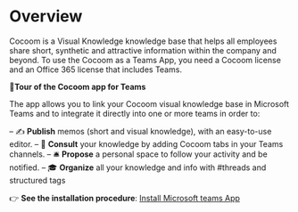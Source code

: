 # Overview

Cocoom is a Visual Knowledge knowledge base that helps all employees share short, synthetic and attractive information within the company and beyond.  To use the Cocoom as a Teams App, you need a Cocoom license and an Office 365 license that includes Teams.


👀**Tour of the Cocoom app for Teams**

The app allows you to link your Cocoom visual knowledge base in Microsoft Teams and to integrate it directly into one or more teams in order to:

– ✍️ **Publish** memos (short and visual knowledge), with an easy-to-use editor.
– 📌 **Consult** your knowledge by adding Cocoom tabs in your Teams channels.
– 🛎 **Propose** a personal space to follow your activity and be notified.
–  🎓 **Organize** all your knowledge and info with #threads and structured tags

👉 **See the installation procedure**: [Install Microsoft teams App](/getting-started/install-msteams-app)

